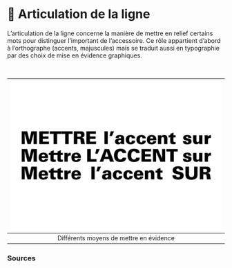 # 📶 Articulation de la ligne

L’articulation de la ligne concerne la manière de mettre en relief certains mots pour distinguer l’important de l’accessoire. Ce rôle appartient d’abord à l’orthographe (accents, majuscules) mais se traduit aussi en typographie par des choix de mise en évidence graphiques.
  
&nbsp;

|![](links/0-Ligne2.gif) |
|:---:|
| Différents moyens de mettre en évidence |

### Sources

<!-- - **Prénom Nom**  
  *Titre*, 0000 -->

<!-- [^1]: Adrian Frutiger, *Type, Sign, Symbol*, 1980 -->

